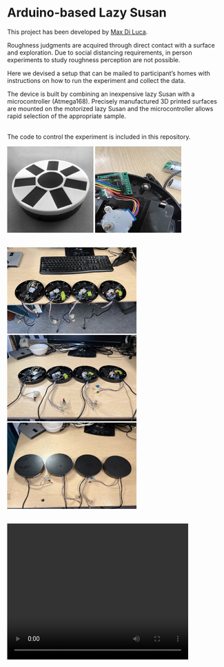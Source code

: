 
# Arduino-based Lazy Susan

<p>This project has been developed by <a href="https://massimilianodiluca.info/">Max Di Luca</a>.</p>

<p align="left">

 Roughness judgments are acquired through direct contact with a surface and exploration. 
 Due to social distancing requirements, in person experiments to study roughness perception are not possible.
 
 Here we devised a setup that can be mailed to participant’s homes with instructions on how to run the experiment and collect the data. 
 
 The device is built by combining an inexpensive lazy Susan with a microcontroller (Atmega168). Precisely manufactured 3D printed surfaces are mounted on the motorized lazy Susan and the microcontroller allows rapid selection of the appropriate sample. 
 </p>
 <p align="left">
 <br>
 The code to control the experiment is included in this repository.
 
  </p>
 <p align="centre">
 
 
 <img width="200" height="200" src="IMG_2246.jpeg">
  


  <img width="200" height="200" src="IMG_0763.jpeg">
  </p>
 <p align="centre">
   <br> <img width="300" height="200" src="IMG_0819.jpeg">
    <img width="300" height="200" src="IMG_0824.jpeg">
    <img width="300" height="200" src="IMG_0825.jpeg">
   </p>
 <p align="centre">
  <br>
  
 <video controls="controls" width="420" height="315" name="Video Name">
  <source src="./IMG_0762.MOV">
</video>
 
 
  <br>
  <object data="http://www.youtube.com/embed/Hrc2zLRdNaU"
  width="420" height="315"></object>
 
</p>

